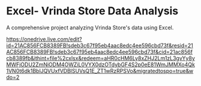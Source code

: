 
# Excel- Vrinda Store Data Analysis 
A comprehensive project analyzing Vrinda Store's data using Excel.

https://onedrive.live.com/edit?id=21AC856FCB8389FB!sdeb3c67f95eb4aac8edc4ee596cbd73f&resid=21AC856FCB8389FB!sdeb3c67f95eb4aac8edc4ee596cbd73f&cid=21ac856fcb8389fb&ithint=file%2cxlsx&redeem=aHR0cHM6Ly8xZHJ2Lm1zL3gvYy8yMWFjODU2ZmNiODM4OWZiL0VYX0dzOTdybGF4S2p0eE81WmJMMXo4Qk1VN0t6dk1BblJQVUxfVDBlSUVsQ1E_ZT1wRzRPSVo&migratedtospo=true&wdo=2
